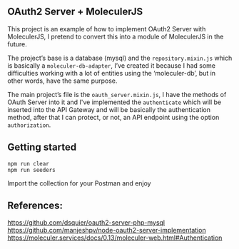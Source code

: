## OAuth2 Server + MoleculerJS

This project is an example of how to implement OAuth2 Server with MoleculerJS, I pretend to convert this into a module of MoleculerJS in the future.

The project’s base is a database (mysql) and the `repository.mixin.js` which is basically a `moleculer-db-adapter`, I’ve created it because I had some difficulties working with a lot of entities using the ‘moleculer-db’, but in other words, have the same purpose.

The main project’s file is the `oauth_server.mixin.js`, I have the methods of OAuth Server into it and I've implemented the `authenticate` which will be inserted into the API Gateway and will be basically the authentication method, after that I can protect, or not, an API endpoint using the option `authorization`.

## Getting started
```
npm run clear
npm run seeders
```
Import the collection for your Postman and enjoy

## References: 
https://github.com/dsquier/oauth2-server-php-mysql https://github.com/manjeshpv/node-oauth2-server-implementation
https://moleculer.services/docs/0.13/moleculer-web.html#Authentication


